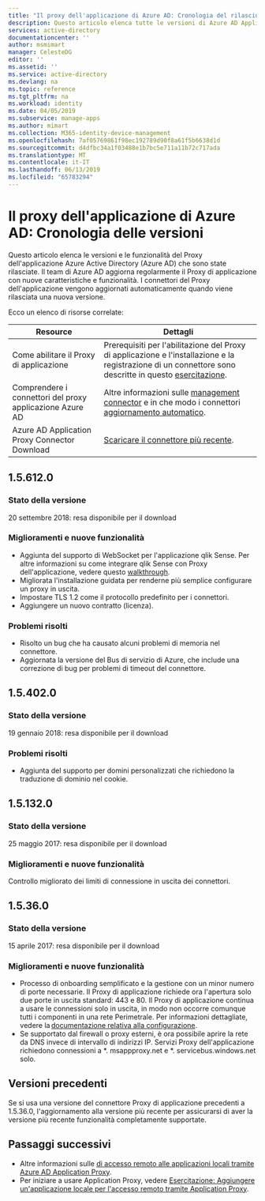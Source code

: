 ```yaml
---
title: "Il proxy dell'applicazione di Azure AD: Cronologia del rilascio delle versioni | Microsoft Docs"
description: Questo articolo elenca tutte le versioni di Azure AD Application Proxy e descrive le nuove funzionalità e problemi risolti
services: active-directory
documentationcenter: ''
author: msmimart
manager: CelesteDG
editor: ''
ms.assetid: ''
ms.service: active-directory
ms.devlang: na
ms.topic: reference
ms.tgt_pltfrm: na
ms.workload: identity
ms.date: 04/05/2019
ms.subservice: manage-apps
ms.author: mimart
ms.collection: M365-identity-device-management
ms.openlocfilehash: 7af05769861f98ec192789d90f8a61f5b6638d1d
ms.sourcegitcommit: d4dfbc34a1f03488e1b7bc5e711a11b72c717ada
ms.translationtype: MT
ms.contentlocale: it-IT
ms.lasthandoff: 06/13/2019
ms.locfileid: "65783294"
---
```

# <a name="azure-ad-application-proxy-version-release-history"></a>Il proxy dell'applicazione di Azure AD: Cronologia delle versioni
Questo articolo elenca le versioni e le funzionalità del Proxy dell'applicazione Azure Active Directory (Azure AD) che sono state rilasciate. Il team di Azure AD aggiorna regolarmente il Proxy di applicazione con nuove caratteristiche e funzionalità. I connettori del Proxy dell'applicazione vengono aggiornati automaticamente quando viene rilasciata una nuova versione.

Ecco un elenco di risorse correlate:

Resource |  Dettagli
--------- | --------- |
Come abilitare il Proxy di applicazione | Prerequisiti per l'abilitazione del Proxy di applicazione e l'installazione e la registrazione di un connettore sono descritte in questo [esercitazione](application-proxy-add-on-premises-application.md).
Comprendere i connettori del proxy applicazione Azure AD | Altre informazioni sulle [management connector](application-proxy-connectors.md) e in che modo i connettori [aggiornamento automatico](application-proxy-connectors.md#automatic-updates).
Azure AD Application Proxy Connector Download |  [Scaricare il connettore più recente](https://download.msappproxy.net/subscription/d3c8b69d-6bf7-42be-a529-3fe9c2e70c90/connector/download).

## <a name="156120"></a>1.5.612.0

### <a name="release-status"></a>Stato della versione

20 settembre 2018: resa disponibile per il download

### <a name="new-features-and-improvements"></a>Miglioramenti e nuove funzionalità

- Aggiunta del supporto di WebSocket per l'applicazione qlik Sense. Per altre informazioni su come integrare qlik Sense con Proxy dell'applicazione, vedere questo [walkthrough](application-proxy-qlik.md). 
- Migliorata l'installazione guidata per renderne più semplice configurare un proxy in uscita. 
- Impostare TLS 1.2 come il protocollo predefinito per i connettori. 
- Aggiungere un nuovo contratto (licenza).  

### <a name="fixed-issues"></a>Problemi risolti

- Risolto un bug che ha causato alcuni problemi di memoria nel connettore.
- Aggiornata la versione del Bus di servizio di Azure, che include una correzione di bug per problemi di timeout del connettore.

## <a name="154020"></a>1.5.402.0

### <a name="release-status"></a>Stato della versione

19 gennaio 2018: resa disponibile per il download

### <a name="fixed-issues"></a>Problemi risolti

- Aggiunta del supporto per domini personalizzati che richiedono la traduzione di dominio nel cookie.

## <a name="151320"></a>1.5.132.0

### <a name="release-status"></a>Stato della versione 

25 maggio 2017: resa disponibile per il download 

### <a name="new-features-and-improvements"></a>Miglioramenti e nuove funzionalità 

Controllo migliorato dei limiti di connessione in uscita dei connettori. 

## <a name="15360"></a>1.5.36.0

### <a name="release-status"></a>Stato della versione

15 aprile 2017: resa disponibile per il download

### <a name="new-features-and-improvements"></a>Miglioramenti e nuove funzionalità

- Processo di onboarding semplificato e la gestione con un minor numero di porte necessarie. Il Proxy di applicazione richiede ora l'apertura solo due porte in uscita standard: 443 e 80. Il Proxy di applicazione continua a usare le connessioni solo in uscita, in modo non occorre comunque tutti i componenti in una rete Perimetrale. Per informazioni dettagliate, vedere la [documentazione relativa alla configurazione](application-proxy-add-on-premises-application.md).  
- Se supportato dal firewall o proxy esterni, è ora possibile aprire la rete da DNS invece di intervallo di indirizzi IP. Servizi Proxy dell'applicazione richiedono connessioni a *. msappproxy.net e *. servicebus.windows.net solo.


## <a name="earlier-versions"></a>Versioni precedenti

Se si usa una versione del connettore Proxy di applicazione precedenti a 1.5.36.0, l'aggiornamento alla versione più recente per assicurarsi di aver la versione più recente funzionalità completamente supportate.

## <a name="next-steps"></a>Passaggi successivi
- Altre informazioni sulle [di accesso remoto alle applicazioni locali tramite Azure AD Application Proxy](application-proxy.md).
- Per iniziare a usare Application Proxy, vedere [Esercitazione: Aggiungere un'applicazione locale per l'accesso remoto tramite Application Proxy](application-proxy-add-on-premises-application.md).
